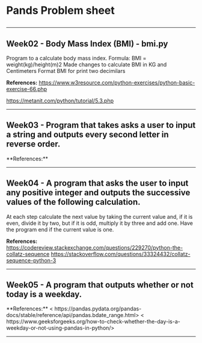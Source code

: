<H1> Pands Problem sheet 
<hr>
<h2>Week02  - Body Mass Index (BMI) - bmi.py </h2>
Program to a calculate body mass index. 
Formula: BMI = weight(kg)/height(m)2 
Made changes to calculate BMI in KG and Centimeters
Format BMI for print two decimilars 

**References:** <https://www.w3resource.com/python-exercises/python-basic-exercise-66.php>

<https://metanit.com/python/tutorial/5.3.php>
<hr>

<h2> Week03 -  Program that takes asks a user to input a string and outputs every second letter in reverse order. 
</h2>
**References:** <https://stackoverflow.com/questions/48873854/python-printing-ever-other-letter-of-a-word>
<https://stackoverflow.com/questions/48873854/python-printing-ever-other-letter-of-a-word> 
<hr> 

<h2>Week04 - A program that asks the user to input any positive integer and outputs the successive values of the following calculation.</h2>
At each step calculate the next value by taking the current value and, if it is even, divide it by two, but if it is odd, multiply it by three and add one.
Have the program end if the current value is one.

**References:** <https://codereview.stackexchange.com/questions/229270/python-the-collatz-sequence> 
<https://stackoverflow.com/questions/33324432/collatz-sequence-python-3>

<hr>

<h2>Week05 - A program that outputs whether or not today is a weekday.</h2>
**References:** < https://pandas.pydata.org/pandas-docs/stable/reference/api/pandas.bdate_range.html> 
< https://www.geeksforgeeks.org/how-to-check-whether-the-day-is-a-weekday-or-not-using-pandas-in-python/>

<hr> 

